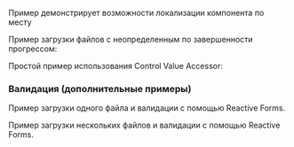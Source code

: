 Пример демонстрирует возможности локализации компонента по месту

<!-- example(file-upload-multiple-custom-text-overview) -->

Пример загрузки файлов с неопределенным по завершенности прогрессом:

<!-- example(file-upload-indeterminate-loading-overview) -->

Простой пример использования Control Value Accessor:

<!-- example(file-upload-cva-overview) -->

### Валидация (дополнительные примеры)

Пример загрузки одного файла и валидации с помощью Reactive Forms.

<!-- example(file-upload-single-validation-reactive-forms-overview) -->

Пример загрузки нескольких файлов и валидации с помощью Reactive Forms.

<!-- example(file-upload-multiple-default-validation-reactive-forms-overview) -->

